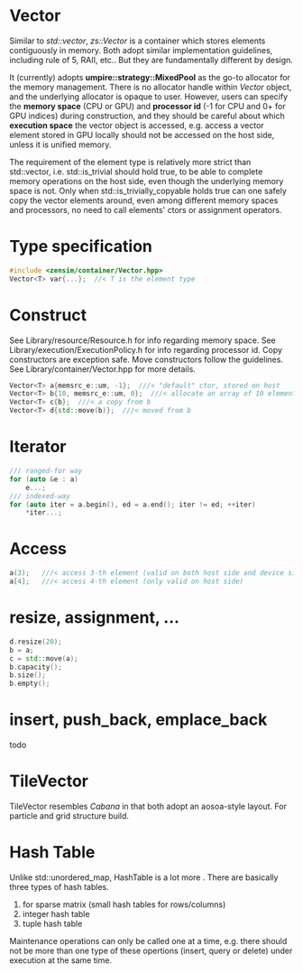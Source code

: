 **Vector**
==============
Similar to *std::vector*, *zs::Vector* is a container which stores elements contiguously in memory. Both adopt similar implementation guidelines, including rule of 5, RAII, etc.. But they are fundamentally different by design.

It (currently) adopts **umpire::strategy::MixedPool** as the go-to allocator for the memory management. There is no allocator handle within *Vector* object, and the underlying allocator is opaque to user. However, users can specify the **memory space** (CPU or GPU) and **processor id** (-1 for CPU and 0+ for GPU indices) during construction, and they should be careful about which **execution space** the vector object is accessed, e.g. access a vector element stored in GPU locally should not be accessed on the host side, unless it is unified memory.

The requirement of the element type is relatively more strict than std::vector, i.e. std::is_trivial<T> should hold true, to be able to complete memory operations on the host side, even though the underlying memory space is not. Only when std::is_trivially_copyable<T> holds true can one safely copy the vector elements around, even among different memory spaces and processors, no need to call elements' ctors or assignment operators.

# Type specification
```cpp
#include <zensim/container/Vector.hpp>
Vector<T> var{...};  //< T is the element type
```

# Construct
See Library/resource/Resource.h for info regarding memory space.
See Library/execution/ExecutionPolicy.h for info regarding processor id.
Copy constructors are exception safe.
Move constructors follow the guidelines.
See Library/container/Vector.hpp for more details.

```cpp
Vector<T> a{memsrc_e::um, -1};  ///< "default" ctor, stored on host
Vector<T> b{10, memsrc_e::um, 0};  ///< allocate an array of 10 elements within unified memory, preferred storage location is 0-th GPU 
Vector<T> c{b};  ///< a copy from b
Vector<T> d{std::move(b)};  ///< moved from b
```

# Iterator
```cpp
/// ranged-for way
for (auto &e : a)
    e...;
/// indexed-way
for (auto iter = a.begin(), ed = a.end(); iter != ed; ++iter)
    *iter...;
```

# Access
```cpp
a(3);   ///< access 3-th element (valid on both host side and device side)
a[4];   ///< access 4-th element (only valid on host side)
```

# resize, assignment, ...
```cpp
d.resize(20);
b = a;
c = std::move(a);
b.capacity();
b.size();
b.empty();
```

# insert, push_back, emplace_back
todo

**TileVector**
==============
TileVector resembles *Cabana* in that both adopt an aosoa-style layout. For particle and grid structure build.


**Hash Table**
==============
Unlike std::unordered_map, HashTable is a lot more . There are basically three types of hash tables.
1. for sparse matrix (small hash tables for rows/columns)
2. integer hash table
3. tuple hash table

Maintenance operations can only be called one at a time, e.g. there should not be more than one type of these opertions (insert, query or delete) under execution at the same time.
